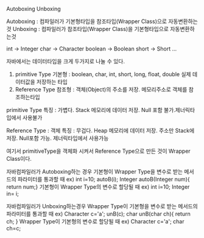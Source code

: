 Autoboxing Unboxing

Autoboxing : 컴파일러가 기본형타입을 참조타입(Wrapper Class)으로 자동변환하는 것
Unboxing   : 컴파일러가 참조타입(Wrapper Class)을 기본형타입으로 자동변환하는것 

int -> Integer
char -> Character
boolean -> Boolean
short -> Short
...

자바에서는 데이터타입을 크게 두가지로 나눌 수 있다.
1. primitive Type 기본형 : boolean, char, int, short, long, float, double 실제 데이터값을 저장하는 타입
2. Reference Type 참조형 : 객체(Object)의 주소를 저장. 메모리주소로 객체를 참조하는타입

primitive Type
특징 : 가볍다. Stack 메모리에 데이터 저장. Null 포함 불가.제너릭타입에서 사용불가

Reference Type : 객체 
특징 : 무겁다. Heap 메모리에 데이터 저장. 주소만 Stack에 저장. Null포함 가능. 제너릭타입에서 사용가능


여기서 primitiveType을 객체화 시켜서 Reference Type으로 만든 것이  Wrapper Class이다. 



자바컴파일러가 Autoboxing하는 경우
기본형이 Wrapper Type을 변수로 받는 메서드의 파라미터를 통과할 때  ex) int i=10; autoB(i); Integer autoB(Integer num){ return num;}
기본형이 Wrapper Type의 변수로 할당될 때  ex) int i=10; Integer in= i;


자바컴파일러가 Unboxing하는경우
Wrapper Type이 기본형을 변수로 받는 메서드의 파라미터를 통과할 때  ex) Character c='a'; unB(c);  char unB(char ch){ return ch; }
Wrapper Type이 기본형의 변수로 할당될 때  ex) Character c='a'; char ch=c;


